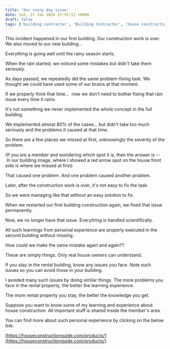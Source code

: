 ```yaml
---
title: 'Our rainy day issue'
date: Sat, 27 Jan 2024 17:55:11 +0000
draft: false
tags: ['building contractor', 'Building Contractor', 'house construction', 'rainy day']
---
```


This incident happened in our first building. Our construction work is over. We also moved to our new building…

Everything is going well until the rainy season starts. 

When the rain started, we noticed some mistakes but didn't take them seriously. 

As days passed, we repeatedly did the same problem-fixing task. We thought we could have used some of our brains at that moment.

If we properly think that time…  now we don't need to bother fixing that rain issue every time it rains.

It's not something we never implemented the whole concept in the full building. 

We implemented almost 80% of the cases… but didn't take too much seriously and the problems it caused at that time. 

So there are a few places we missed at first, unknowingly the severity of the problem.

(If you are a member and wondering which spot it is, then the answer is --  In our building image, where I showed a red arrow spot on the house front side is where we missed at first)

That caused one problem. And one problem caused another problem. 

Later, after the construction work is over, it's not easy to fix the task. 

So we were managing like that without an easy solution to fix. 

When we restarted our first building construction again, we fixed that issue permanently.

Now, we no longer have that issue. Everything is handled scientifically. 

All such learnings from personal experience are properly executed in the second building without missing. 

How could we make the same mistake again and again??

These are simply things. Only real house owners can understand.

If you stay in the rental building, know any issues you face. Note such issues so you can avoid those in your building. 

I avoided many such issues by doing similar things. The more problems you face in the rental property, the better the learning experience. 

The more rental property you stay, the better the knowledge you get. 

Suppose you want to know some of my learning and experience about house construction. All important stuff is shared inside the member's area. 

You can find more about such personal experience by clicking on the below link:

[https://houseconstructionguide.com/products/](https://houseconstructionguide.com/products/)